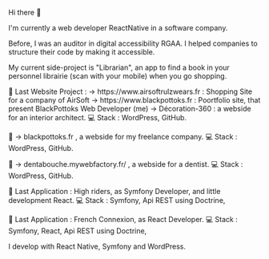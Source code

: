 Hi there 👋

I'm currently a web developer ReactNative in a software company.

Before, I was an auditor in digital accessibility RGAA.
I helped companies to structure their code by making it accessible.

My current side-project is "Librarian", an app to find a book in your personnel librairie (scan with your mobile) when you go shopping.

<p>📌 Last Website Project : 
  -> https://www.airsoftrulzwears.fr : Shopping Site for a company of AirSoft
  -> https://www.blackpottoks.fr : Poortfolio site, that present BlackPottoks Web Developer (me)
  -> Décoration-360 : a webside for an interior architect.
💻 Stack : WordPress, GitHub.</p>
<p>📌 
  -> blackpottoks.fr , a webside for my freelance company.
💻 Stack : WordPress, GitHub.</p>
<p>📌 
  -> dentabouche.mywebfactory.fr/ , a webside for a dentist.
💻 Stack : WordPress, GitHub.</p>
<p>📌 Last Application : High riders, as Symfony Developer, and little development React.
💻 Stack : Symfony, Api REST using Doctrine, </p>
<p>📌 Last Application : French Connexion, as React Developer.
💻 Stack : Symfony, React, Api REST using Doctrine, </p>

I develop with React Native, Symfony and WordPress.


